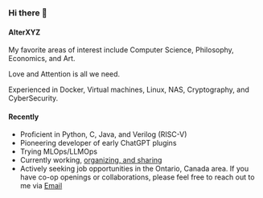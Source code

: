 ### Hi there 👋

#### AlterXYZ

My favorite areas of interest include Computer Science, Philosophy, Economics, and Art.

Love and Attention is all we need.

Experienced in Docker, Virtual machines, Linux, NAS, Cryptography, and CyberSecurity.

#### Recently

- Proficient in Python, C, Java, and Verilog (RISC-V)
- Pioneering developer of early ChatGPT plugins
- Trying MLOps/LLMOps
- Currently working, [organizing, and sharing](https://github.com/alterxyz/MyOpenWorld)
- Actively seeking job opportunities in the Ontario, Canada area. If you have co-op openings or collaborations, please feel free to reach out to me via [Email](mailto:github.1vwpk@aleeas.com)
